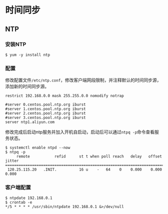 # 时间同步

## NTP

### 安装NTP
```shell
$ yum -y install ntp
```
### 配置
修改配置文件`/etc/ntp.conf`，修改客户端网段限制，并注释默认的时间同步源，添加新的时间同步源。
```shell
restrict 192.168.0.0 mask 255.255.0.0 nomodify notrap

#server 0.centos.pool.ntp.org iburst
#server 1.centos.pool.ntp.org iburst
#server 2.centos.pool.ntp.org iburst
#server 3.centos.pool.ntp.org iburst
server ntp1.aliyun.com
```

修改完成后启动ntp服务并加入开机自启动，启动后可以通过`ntpq -p`命令查看服务状态。
```shell
$ systemctl enable ntpd --now
$ ntpq -p
     remote           refid      st t when poll reach   delay   offset  jitter
==============================================================================
 120.25.115.20   .INIT.          16 u    -   64    0    0.000    0.000   0.000
```

### 客户端配置
```shell
$ ntpdate 192.168.0.1
$ crontab -e
*/5 * * * * /usr/sbin/ntpdate 192.168.0.1 &>/dev/null
```